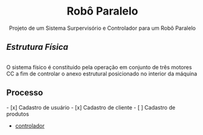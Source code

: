 <h1 align='center'>Robô Paralelo</h1>
<p align='center'>Projeto de um Sistema Surpervisório e Controlador para um Robô Paralelo</p>

<h2><i>Estrutura Física</i></h2>
<img>
<p>O sistema físico é constituido pela operação em conjunto de três motores CC a fim de controlar o anexo estrutural posicionado no interior da máquina</p>

<h2>Processo</h2>
- [x] Cadastro de usuário
- [x] Cadastro de cliente
- [ ] Cadastro de produtos

<ul>
  <li>
    <a href='./Controlador'>controlador</a>
    <p></p>
  </li>
<ul>


